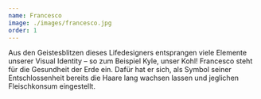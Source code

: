 ```yaml
---
name: Francesco
image: ./images/francesco.jpg
order: 1
---
```


Aus den Geistesblitzen dieses Lifedesigners entsprangen viele Elemente unserer Visual Identity – so zum Beispiel Kyle, unser Kohl! Francesco steht für die Gesundheit der Erde ein. Dafür hat er sich, als Symbol seiner Entschlossenheit bereits die Haare lang wachsen lassen und jeglichen Fleischkonsum eingestellt. 
